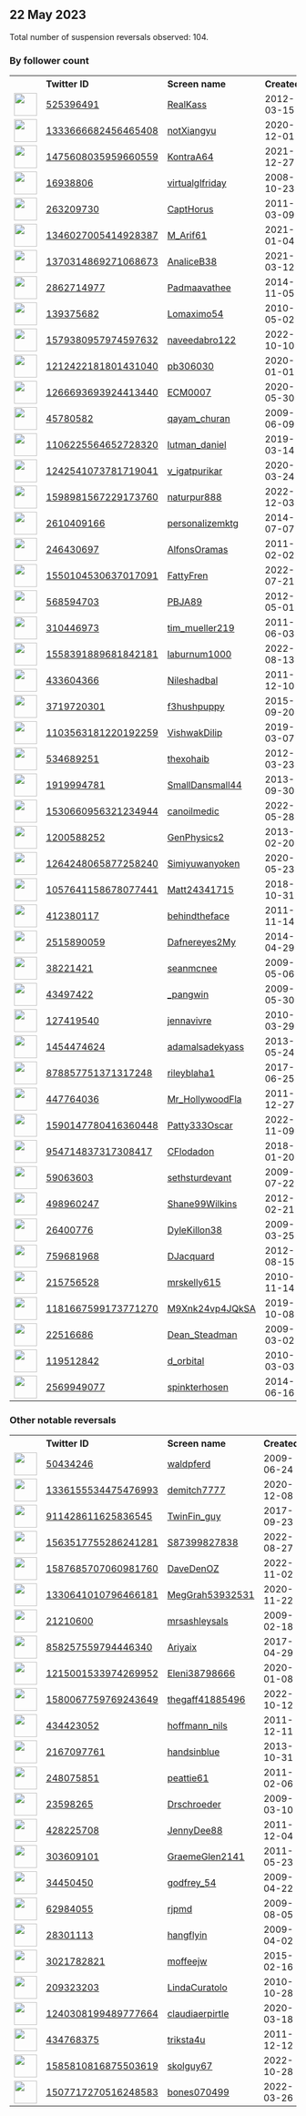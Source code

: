 
## 22 May 2023
Total number of suspension reversals observed: 104.

### By follower count
<table><tr><th></th><th align="left">Twitter ID</th><th align="left">Screen name</th>
<th align="left">Created</th><th align="left">Status</th><th align="left">Suspended</th><th align="left">Followers</th>
<tr><td><a href="https://pbs.twimg.com/profile_images/750080259521974272/_PRSUnUi_normal.jpg"><img src="https://pbs.twimg.com/profile_images/750080259521974272/_PRSUnUi_normal.jpg" width="40px" height="40px" align="center"/></a></td><td><a href="https://twitter.com/intent/user?user_id=525396491">525396491</a></td><td><a href="https://twitter.com/RealKass">RealKass</a></td><td>2012-03-15</td><td align="center"></td><td>2022-05-31</td><td>78483</td></tr>
<tr><td><a href="https://pbs.twimg.com/profile_images/1346127140673228800/YqIzqqjx_normal.jpg"><img src="https://pbs.twimg.com/profile_images/1346127140673228800/YqIzqqjx_normal.jpg" width="40px" height="40px" align="center"/></a></td><td><a href="https://twitter.com/intent/user?user_id=1333666682456465408">1333666682456465408</a></td><td><a href="https://twitter.com/notXiangyu">notXiangyu</a></td><td>2020-12-01</td><td align="center"></td><td>2022-09-13</td><td>21754</td></tr>
<tr><td><a href="https://pbs.twimg.com/profile_images/1653310346566705160/uYdZiAeJ_normal.jpg"><img src="https://pbs.twimg.com/profile_images/1653310346566705160/uYdZiAeJ_normal.jpg" width="40px" height="40px" align="center"/></a></td><td><a href="https://twitter.com/intent/user?user_id=1475608035959660559">1475608035959660559</a></td><td><a href="https://twitter.com/KontraA64">KontraA64</a></td><td>2021-12-27</td><td align="center"></td><td>2023-05-10</td><td>5757</td></tr>
<tr><td><a href="https://pbs.twimg.com/profile_images/1412883721003290624/z3EEiNZt_normal.jpg"><img src="https://pbs.twimg.com/profile_images/1412883721003290624/z3EEiNZt_normal.jpg" width="40px" height="40px" align="center"/></a></td><td><a href="https://twitter.com/intent/user?user_id=16938806">16938806</a></td><td><a href="https://twitter.com/virtualglfriday">virtualglfriday</a></td><td>2008-10-23</td><td align="center"></td><td>2023-01-28</td><td>3599</td></tr>
<tr><td><a href="https://pbs.twimg.com/profile_images/1655538431148150786/sr3N9Iuo_normal.jpg"><img src="https://pbs.twimg.com/profile_images/1655538431148150786/sr3N9Iuo_normal.jpg" width="40px" height="40px" align="center"/></a></td><td><a href="https://twitter.com/intent/user?user_id=263209730">263209730</a></td><td><a href="https://twitter.com/CaptHorus">CaptHorus</a></td><td>2011-03-09</td><td align="center"></td><td></td><td>3051</td></tr>
<tr><td><a href="https://pbs.twimg.com/profile_images/1477966965545308160/pBrUbM2m_normal.jpg"><img src="https://pbs.twimg.com/profile_images/1477966965545308160/pBrUbM2m_normal.jpg" width="40px" height="40px" align="center"/></a></td><td><a href="https://twitter.com/intent/user?user_id=1346027005414928387">1346027005414928387</a></td><td><a href="https://twitter.com/M_Arif61">M_Arif61</a></td><td>2021-01-04</td><td align="center"></td><td>2022-11-11</td><td>2236</td></tr>
<tr><td><a href="https://pbs.twimg.com/profile_images/1659809470606712834/Aog5h83i_normal.jpg"><img src="https://pbs.twimg.com/profile_images/1659809470606712834/Aog5h83i_normal.jpg" width="40px" height="40px" align="center"/></a></td><td><a href="https://twitter.com/intent/user?user_id=1370314869271068673">1370314869271068673</a></td><td><a href="https://twitter.com/AnaliceB38">AnaliceB38</a></td><td>2021-03-12</td><td align="center"></td><td>2022-10-12</td><td>2071</td></tr>
<tr><td><a href="https://pbs.twimg.com/profile_images/1291013585594974208/sFLshWQM_normal.jpg"><img src="https://pbs.twimg.com/profile_images/1291013585594974208/sFLshWQM_normal.jpg" width="40px" height="40px" align="center"/></a></td><td><a href="https://twitter.com/intent/user?user_id=2862714977">2862714977</a></td><td><a href="https://twitter.com/Padmaavathee">Padmaavathee</a></td><td>2014-11-05</td><td align="center"></td><td></td><td>1970</td></tr>
<tr><td><a href="https://pbs.twimg.com/profile_images/1246759163084050432/ht6j2gpf_normal.jpg"><img src="https://pbs.twimg.com/profile_images/1246759163084050432/ht6j2gpf_normal.jpg" width="40px" height="40px" align="center"/></a></td><td><a href="https://twitter.com/intent/user?user_id=139375682">139375682</a></td><td><a href="https://twitter.com/Lomaximo54">Lomaximo54</a></td><td>2010-05-02</td><td align="center"></td><td>2022-12-03</td><td>1872</td></tr>
<tr><td><a href="https://pbs.twimg.com/profile_images/1646753166518632448/1I4WBBvT_normal.jpg"><img src="https://pbs.twimg.com/profile_images/1646753166518632448/1I4WBBvT_normal.jpg" width="40px" height="40px" align="center"/></a></td><td><a href="https://twitter.com/intent/user?user_id=1579380957974597632">1579380957974597632</a></td><td><a href="https://twitter.com/naveedabro122">naveedabro122</a></td><td>2022-10-10</td><td align="center"></td><td>2023-05-03</td><td>1517</td></tr>
<tr><td><a href="https://pbs.twimg.com/profile_images/1504112067980103695/4NlANN6A_normal.jpg"><img src="https://pbs.twimg.com/profile_images/1504112067980103695/4NlANN6A_normal.jpg" width="40px" height="40px" align="center"/></a></td><td><a href="https://twitter.com/intent/user?user_id=1212422181801431040">1212422181801431040</a></td><td><a href="https://twitter.com/pb306030">pb306030</a></td><td>2020-01-01</td><td align="center"></td><td>2022-07-15</td><td>1331</td></tr>
<tr><td><a href="https://pbs.twimg.com/profile_images/1385966551631806466/-soEZD-s_normal.jpg"><img src="https://pbs.twimg.com/profile_images/1385966551631806466/-soEZD-s_normal.jpg" width="40px" height="40px" align="center"/></a></td><td><a href="https://twitter.com/intent/user?user_id=1266693693924413440">1266693693924413440</a></td><td><a href="https://twitter.com/ECM0007">ECM0007</a></td><td>2020-05-30</td><td align="center"></td><td>2022-05-28</td><td>1308</td></tr>
<tr><td><a href="https://pbs.twimg.com/profile_images/1567765179823423488/jsu3l0Q1_normal.jpg"><img src="https://pbs.twimg.com/profile_images/1567765179823423488/jsu3l0Q1_normal.jpg" width="40px" height="40px" align="center"/></a></td><td><a href="https://twitter.com/intent/user?user_id=45780582">45780582</a></td><td><a href="https://twitter.com/qayam_churan">qayam_churan</a></td><td>2009-06-09</td><td align="center"></td><td>2022-10-20</td><td>1212</td></tr>
<tr><td><a href="https://pbs.twimg.com/profile_images/1144002260197728256/3WXxnfcZ_normal.jpg"><img src="https://pbs.twimg.com/profile_images/1144002260197728256/3WXxnfcZ_normal.jpg" width="40px" height="40px" align="center"/></a></td><td><a href="https://twitter.com/intent/user?user_id=1106225564652728320">1106225564652728320</a></td><td><a href="https://twitter.com/lutman_daniel">lutman_daniel</a></td><td>2019-03-14</td><td align="center"></td><td></td><td>1069</td></tr>
<tr><td><a href="https://pbs.twimg.com/profile_images/1555976953290637312/jPRXLiAp_normal.jpg"><img src="https://pbs.twimg.com/profile_images/1555976953290637312/jPRXLiAp_normal.jpg" width="40px" height="40px" align="center"/></a></td><td><a href="https://twitter.com/intent/user?user_id=1242541073781719041">1242541073781719041</a></td><td><a href="https://twitter.com/v_igatpurikar">v_igatpurikar</a></td><td>2020-03-24</td><td align="center"></td><td>2023-03-28</td><td>994</td></tr>
<tr><td><a href="https://pbs.twimg.com/profile_images/1649480993789583365/Wn_0x2oz_normal.jpg"><img src="https://pbs.twimg.com/profile_images/1649480993789583365/Wn_0x2oz_normal.jpg" width="40px" height="40px" align="center"/></a></td><td><a href="https://twitter.com/intent/user?user_id=1598981567229173760">1598981567229173760</a></td><td><a href="https://twitter.com/naturpur888">naturpur888</a></td><td>2022-12-03</td><td align="center"></td><td>2023-03-08</td><td>708</td></tr>
<tr><td><a href="https://pbs.twimg.com/profile_images/1343048336299839488/0vxUI7nE_normal.jpg"><img src="https://pbs.twimg.com/profile_images/1343048336299839488/0vxUI7nE_normal.jpg" width="40px" height="40px" align="center"/></a></td><td><a href="https://twitter.com/intent/user?user_id=2610409166">2610409166</a></td><td><a href="https://twitter.com/personalizemktg">personalizemktg</a></td><td>2014-07-07</td><td align="center"></td><td>2023-04-24</td><td>707</td></tr>
<tr><td><a href="https://pbs.twimg.com/profile_images/616055997803692032/PuujG58I_normal.jpg"><img src="https://pbs.twimg.com/profile_images/616055997803692032/PuujG58I_normal.jpg" width="40px" height="40px" align="center"/></a></td><td><a href="https://twitter.com/intent/user?user_id=246430697">246430697</a></td><td><a href="https://twitter.com/AlfonsOramas">AlfonsOramas</a></td><td>2011-02-02</td><td align="center"></td><td>2023-04-22</td><td>645</td></tr>
<tr><td><a href="https://pbs.twimg.com/profile_images/1557032121889443840/3buy89cx_normal.jpg"><img src="https://pbs.twimg.com/profile_images/1557032121889443840/3buy89cx_normal.jpg" width="40px" height="40px" align="center"/></a></td><td><a href="https://twitter.com/intent/user?user_id=1550104530637017091">1550104530637017091</a></td><td><a href="https://twitter.com/FattyFren">FattyFren</a></td><td>2022-07-21</td><td align="center"></td><td>2022-08-10</td><td>564</td></tr>
<tr><td><a href="https://pbs.twimg.com/profile_images/1651546301748715520/qUwZvqQO_normal.jpg"><img src="https://pbs.twimg.com/profile_images/1651546301748715520/qUwZvqQO_normal.jpg" width="40px" height="40px" align="center"/></a></td><td><a href="https://twitter.com/intent/user?user_id=568594703">568594703</a></td><td><a href="https://twitter.com/PBJA89">PBJA89</a></td><td>2012-05-01</td><td align="center"></td><td></td><td>443</td></tr>
<tr><td><a href="https://pbs.twimg.com/profile_images/1658673428587479041/ut6fewLT_normal.jpg"><img src="https://pbs.twimg.com/profile_images/1658673428587479041/ut6fewLT_normal.jpg" width="40px" height="40px" align="center"/></a></td><td><a href="https://twitter.com/intent/user?user_id=310446973">310446973</a></td><td><a href="https://twitter.com/tim_mueller219">tim_mueller219</a></td><td>2011-06-03</td><td align="center"></td><td>2022-04-04</td><td>433</td></tr>
<tr><td><a href="https://pbs.twimg.com/profile_images/1658189671032303617/YPF43YhL_normal.jpg"><img src="https://pbs.twimg.com/profile_images/1658189671032303617/YPF43YhL_normal.jpg" width="40px" height="40px" align="center"/></a></td><td><a href="https://twitter.com/intent/user?user_id=1558391889681842181">1558391889681842181</a></td><td><a href="https://twitter.com/laburnum1000">laburnum1000</a></td><td>2022-08-13</td><td align="center"></td><td>2023-01-15</td><td>413</td></tr>
<tr><td><a href="https://pbs.twimg.com/profile_images/1440511335737933829/ILMfnw68_normal.jpg"><img src="https://pbs.twimg.com/profile_images/1440511335737933829/ILMfnw68_normal.jpg" width="40px" height="40px" align="center"/></a></td><td><a href="https://twitter.com/intent/user?user_id=433604366">433604366</a></td><td><a href="https://twitter.com/Nileshadbal">Nileshadbal</a></td><td>2011-12-10</td><td align="center"></td><td>2022-08-02</td><td>400</td></tr>
<tr><td><a href="https://pbs.twimg.com/profile_images/645654125556969472/JywuIi8F_normal.jpg"><img src="https://pbs.twimg.com/profile_images/645654125556969472/JywuIi8F_normal.jpg" width="40px" height="40px" align="center"/></a></td><td><a href="https://twitter.com/intent/user?user_id=3719720301">3719720301</a></td><td><a href="https://twitter.com/f3hushpuppy">f3hushpuppy</a></td><td>2015-09-20</td><td align="center"></td><td>2023-02-27</td><td>353</td></tr>
<tr><td><a href="https://pbs.twimg.com/profile_images/1335271538912706561/RE8aKSZk_normal.jpg"><img src="https://pbs.twimg.com/profile_images/1335271538912706561/RE8aKSZk_normal.jpg" width="40px" height="40px" align="center"/></a></td><td><a href="https://twitter.com/intent/user?user_id=1103563181220192259">1103563181220192259</a></td><td><a href="https://twitter.com/VishwakDilip">VishwakDilip</a></td><td>2019-03-07</td><td align="center"></td><td></td><td>299</td></tr>
<tr><td><a href="https://pbs.twimg.com/profile_images/1660346256856604674/e4Y2RXxe_normal.jpg"><img src="https://pbs.twimg.com/profile_images/1660346256856604674/e4Y2RXxe_normal.jpg" width="40px" height="40px" align="center"/></a></td><td><a href="https://twitter.com/intent/user?user_id=534689251">534689251</a></td><td><a href="https://twitter.com/thexohaib">thexohaib</a></td><td>2012-03-23</td><td align="center"></td><td>2022-08-03</td><td>238</td></tr>
<tr><td><a href="https://pbs.twimg.com/profile_images/1309442137138884611/swrTAJTq_normal.jpg"><img src="https://pbs.twimg.com/profile_images/1309442137138884611/swrTAJTq_normal.jpg" width="40px" height="40px" align="center"/></a></td><td><a href="https://twitter.com/intent/user?user_id=1919994781">1919994781</a></td><td><a href="https://twitter.com/SmallDansmall44">SmallDansmall44</a></td><td>2013-09-30</td><td align="center"></td><td>2022-07-28</td><td>221</td></tr>
<tr><td><a href="https://pbs.twimg.com/profile_images/1530661024650649600/1rdN7BVs_normal.png"><img src="https://pbs.twimg.com/profile_images/1530661024650649600/1rdN7BVs_normal.png" width="40px" height="40px" align="center"/></a></td><td><a href="https://twitter.com/intent/user?user_id=1530660956321234944">1530660956321234944</a></td><td><a href="https://twitter.com/canoilmedic">canoilmedic</a></td><td>2022-05-28</td><td align="center"></td><td>2022-10-07</td><td>194</td></tr>
<tr><td><a href="https://pbs.twimg.com/profile_images/3282131864/048937d16acf3ddaf2929654837c024a_normal.jpeg"><img src="https://pbs.twimg.com/profile_images/3282131864/048937d16acf3ddaf2929654837c024a_normal.jpeg" width="40px" height="40px" align="center"/></a></td><td><a href="https://twitter.com/intent/user?user_id=1200588252">1200588252</a></td><td><a href="https://twitter.com/GenPhysics2">GenPhysics2</a></td><td>2013-02-20</td><td align="center"></td><td>2023-02-02</td><td>191</td></tr>
<tr><td><a href="https://pbs.twimg.com/profile_images/1383478711886893062/Oa2HJexY_normal.jpg"><img src="https://pbs.twimg.com/profile_images/1383478711886893062/Oa2HJexY_normal.jpg" width="40px" height="40px" align="center"/></a></td><td><a href="https://twitter.com/intent/user?user_id=1264248065877258240">1264248065877258240</a></td><td><a href="https://twitter.com/Simiyuwanyoken">Simiyuwanyoken</a></td><td>2020-05-23</td><td align="center"></td><td>2023-05-13</td><td>178</td></tr>
<tr><td><a href="https://pbs.twimg.com/profile_images/1349780287992061953/1DpcahOx_normal.jpg"><img src="https://pbs.twimg.com/profile_images/1349780287992061953/1DpcahOx_normal.jpg" width="40px" height="40px" align="center"/></a></td><td><a href="https://twitter.com/intent/user?user_id=1057641158678077441">1057641158678077441</a></td><td><a href="https://twitter.com/Matt24341715">Matt24341715</a></td><td>2018-10-31</td><td align="center"></td><td></td><td>160</td></tr>
<tr><td><a href="https://pbs.twimg.com/profile_images/1599457305984057344/Wmrp2lgB_normal.jpg"><img src="https://pbs.twimg.com/profile_images/1599457305984057344/Wmrp2lgB_normal.jpg" width="40px" height="40px" align="center"/></a></td><td><a href="https://twitter.com/intent/user?user_id=412380117">412380117</a></td><td><a href="https://twitter.com/behindtheface">behindtheface</a></td><td>2011-11-14</td><td align="center"></td><td>2022-12-25</td><td>144</td></tr>
<tr><td><a href="https://pbs.twimg.com/profile_images/1567341403734216705/fjOnWT_r_normal.jpg"><img src="https://pbs.twimg.com/profile_images/1567341403734216705/fjOnWT_r_normal.jpg" width="40px" height="40px" align="center"/></a></td><td><a href="https://twitter.com/intent/user?user_id=2515890059">2515890059</a></td><td><a href="https://twitter.com/Dafnereyes2My">Dafnereyes2My</a></td><td>2014-04-29</td><td align="center"></td><td>2022-09-13</td><td>142</td></tr>
<tr><td><a href="https://pbs.twimg.com/profile_images/1085237986629840896/2Z5ALGJB_normal.jpg"><img src="https://pbs.twimg.com/profile_images/1085237986629840896/2Z5ALGJB_normal.jpg" width="40px" height="40px" align="center"/></a></td><td><a href="https://twitter.com/intent/user?user_id=38221421">38221421</a></td><td><a href="https://twitter.com/seanmcnee">seanmcnee</a></td><td>2009-05-06</td><td align="center"></td><td>2023-05-01</td><td>129</td></tr>
<tr><td><a href="https://pbs.twimg.com/profile_images/1651585598795153411/bf8IEykp_normal.jpg"><img src="https://pbs.twimg.com/profile_images/1651585598795153411/bf8IEykp_normal.jpg" width="40px" height="40px" align="center"/></a></td><td><a href="https://twitter.com/intent/user?user_id=43497422">43497422</a></td><td><a href="https://twitter.com/_pangwin">_pangwin</a></td><td>2009-05-30</td><td align="center"></td><td>2023-03-27</td><td>122</td></tr>
<tr><td><a href="https://pbs.twimg.com/profile_images/1436501729294655490/FvUgof62_normal.jpg"><img src="https://pbs.twimg.com/profile_images/1436501729294655490/FvUgof62_normal.jpg" width="40px" height="40px" align="center"/></a></td><td><a href="https://twitter.com/intent/user?user_id=127419540">127419540</a></td><td><a href="https://twitter.com/jennavivre">jennavivre</a></td><td>2010-03-29</td><td align="center"></td><td>2022-06-26</td><td>100</td></tr>
<tr><td><a href="https://pbs.twimg.com/profile_images/1430123283593285639/tWgodHwJ_normal.jpg"><img src="https://pbs.twimg.com/profile_images/1430123283593285639/tWgodHwJ_normal.jpg" width="40px" height="40px" align="center"/></a></td><td><a href="https://twitter.com/intent/user?user_id=1454474624">1454474624</a></td><td><a href="https://twitter.com/adamalsadekyass">adamalsadekyass</a></td><td>2013-05-24</td><td align="center">🔒</td><td>2023-02-11</td><td>98</td></tr>
<tr><td><a href="https://pbs.twimg.com/profile_images/1323475790877655040/N6LpprOQ_normal.jpg"><img src="https://pbs.twimg.com/profile_images/1323475790877655040/N6LpprOQ_normal.jpg" width="40px" height="40px" align="center"/></a></td><td><a href="https://twitter.com/intent/user?user_id=878857751371317248">878857751371317248</a></td><td><a href="https://twitter.com/rileyblaha1">rileyblaha1</a></td><td>2017-06-25</td><td align="center"></td><td>2023-04-23</td><td>93</td></tr>
<tr><td><a href="https://pbs.twimg.com/profile_images/1049534814599241728/mPbKiiMK_normal.jpg"><img src="https://pbs.twimg.com/profile_images/1049534814599241728/mPbKiiMK_normal.jpg" width="40px" height="40px" align="center"/></a></td><td><a href="https://twitter.com/intent/user?user_id=447764036">447764036</a></td><td><a href="https://twitter.com/Mr_HollywoodFla">Mr_HollywoodFla</a></td><td>2011-12-27</td><td align="center"></td><td>2022-12-01</td><td>88</td></tr>
<tr><td><a href="https://pbs.twimg.com/profile_images/1590148491183112193/zTUIlpW5_normal.jpg"><img src="https://pbs.twimg.com/profile_images/1590148491183112193/zTUIlpW5_normal.jpg" width="40px" height="40px" align="center"/></a></td><td><a href="https://twitter.com/intent/user?user_id=1590147780416360448">1590147780416360448</a></td><td><a href="https://twitter.com/Patty333Oscar">Patty333Oscar</a></td><td>2022-11-09</td><td align="center"></td><td>2023-04-28</td><td>78</td></tr>
<tr><td><a href="https://pbs.twimg.com/profile_images/1359512565886386178/brJjKY27_normal.jpg"><img src="https://pbs.twimg.com/profile_images/1359512565886386178/brJjKY27_normal.jpg" width="40px" height="40px" align="center"/></a></td><td><a href="https://twitter.com/intent/user?user_id=954714837317308417">954714837317308417</a></td><td><a href="https://twitter.com/CFlodadon">CFlodadon</a></td><td>2018-01-20</td><td align="center"></td><td></td><td>72</td></tr>
<tr><td><a href="https://pbs.twimg.com/profile_images/2543173012/image_normal.jpg"><img src="https://pbs.twimg.com/profile_images/2543173012/image_normal.jpg" width="40px" height="40px" align="center"/></a></td><td><a href="https://twitter.com/intent/user?user_id=59063603">59063603</a></td><td><a href="https://twitter.com/sethsturdevant">sethsturdevant</a></td><td>2009-07-22</td><td align="center"></td><td></td><td>68</td></tr>
<tr><td><a href="https://pbs.twimg.com/profile_images/1542263110920273922/OmCbeZrU_normal.jpg"><img src="https://pbs.twimg.com/profile_images/1542263110920273922/OmCbeZrU_normal.jpg" width="40px" height="40px" align="center"/></a></td><td><a href="https://twitter.com/intent/user?user_id=498960247">498960247</a></td><td><a href="https://twitter.com/Shane99Wilkins">Shane99Wilkins</a></td><td>2012-02-21</td><td align="center"></td><td>2023-04-13</td><td>65</td></tr>
<tr><td><a href="https://pbs.twimg.com/profile_images/1484725186/269842_1885638346828_1417470006_32014095_1971600_n_normal.jpg"><img src="https://pbs.twimg.com/profile_images/1484725186/269842_1885638346828_1417470006_32014095_1971600_n_normal.jpg" width="40px" height="40px" align="center"/></a></td><td><a href="https://twitter.com/intent/user?user_id=26400776">26400776</a></td><td><a href="https://twitter.com/DyleKillon38">DyleKillon38</a></td><td>2009-03-25</td><td align="center"></td><td>2023-04-15</td><td>62</td></tr>
<tr><td><a href="https://pbs.twimg.com/profile_images/820644598573711360/LQJx2LNN_normal.jpg"><img src="https://pbs.twimg.com/profile_images/820644598573711360/LQJx2LNN_normal.jpg" width="40px" height="40px" align="center"/></a></td><td><a href="https://twitter.com/intent/user?user_id=759681968">759681968</a></td><td><a href="https://twitter.com/DJacquard">DJacquard</a></td><td>2012-08-15</td><td align="center"></td><td>2023-04-09</td><td>58</td></tr>
<tr><td><a href="https://pbs.twimg.com/profile_images/1478147043268907011/b7PZqB8Z_normal.jpg"><img src="https://pbs.twimg.com/profile_images/1478147043268907011/b7PZqB8Z_normal.jpg" width="40px" height="40px" align="center"/></a></td><td><a href="https://twitter.com/intent/user?user_id=215756528">215756528</a></td><td><a href="https://twitter.com/mrskelly615">mrskelly615</a></td><td>2010-11-14</td><td align="center"></td><td>2023-04-21</td><td>46</td></tr>
<tr><td><a href="https://pbs.twimg.com/profile_images/1639614041671757824/UEHZ1mdi_normal.jpg"><img src="https://pbs.twimg.com/profile_images/1639614041671757824/UEHZ1mdi_normal.jpg" width="40px" height="40px" align="center"/></a></td><td><a href="https://twitter.com/intent/user?user_id=1181667599173771270">1181667599173771270</a></td><td><a href="https://twitter.com/M9Xnk24vp4JQkSA">M9Xnk24vp4JQkSA</a></td><td>2019-10-08</td><td align="center"></td><td>2023-04-19</td><td>46</td></tr>
<tr><td><a href="https://pbs.twimg.com/profile_images/1480246939270533124/CtMQQZtc_normal.jpg"><img src="https://pbs.twimg.com/profile_images/1480246939270533124/CtMQQZtc_normal.jpg" width="40px" height="40px" align="center"/></a></td><td><a href="https://twitter.com/intent/user?user_id=22516686">22516686</a></td><td><a href="https://twitter.com/Dean_Steadman">Dean_Steadman</a></td><td>2009-03-02</td><td align="center">🔒</td><td>2023-05-08</td><td>43</td></tr>
<tr><td><a href="https://pbs.twimg.com/profile_images/716796379432099841/s68bVLgF_normal.jpg"><img src="https://pbs.twimg.com/profile_images/716796379432099841/s68bVLgF_normal.jpg" width="40px" height="40px" align="center"/></a></td><td><a href="https://twitter.com/intent/user?user_id=119512842">119512842</a></td><td><a href="https://twitter.com/d_orbital">d_orbital</a></td><td>2010-03-03</td><td align="center"></td><td>2023-04-02</td><td>41</td></tr>
<tr><td><a href="https://pbs.twimg.com/profile_images/1282520491215826944/goeKwuO3_normal.jpg"><img src="https://pbs.twimg.com/profile_images/1282520491215826944/goeKwuO3_normal.jpg" width="40px" height="40px" align="center"/></a></td><td><a href="https://twitter.com/intent/user?user_id=2569949077">2569949077</a></td><td><a href="https://twitter.com/spinkterhosen">spinkterhosen</a></td><td>2014-06-16</td><td align="center"></td><td></td><td>38</td></tr>
</table>

### Other notable reversals
<table><tr><th></th><th align="left">Twitter ID</th><th align="left">Screen name</th>
<th align="left">Created</th><th align="left">Status</th><th align="left">Suspended</th><th align="left">Followers</th>
<tr><td><a href="https://pbs.twimg.com/profile_images/1288225113/b2ed8a68-3b8e-4e22-bfe8-77201699cec7_normal.jpg"><img src="https://pbs.twimg.com/profile_images/1288225113/b2ed8a68-3b8e-4e22-bfe8-77201699cec7_normal.jpg" width="40px" height="40px" align="center"/></a></td><td><a href="https://twitter.com/intent/user?user_id=50434246">50434246</a></td><td><a href="https://twitter.com/waldpferd">waldpferd</a></td><td>2009-06-24</td><td align="center"></td><td>2023-03-21</td><td>0</td></tr>
<tr><td><a href="https://pbs.twimg.com/profile_images/1546780383307395073/uUmkx_FW_normal.jpg"><img src="https://pbs.twimg.com/profile_images/1546780383307395073/uUmkx_FW_normal.jpg" width="40px" height="40px" align="center"/></a></td><td><a href="https://twitter.com/intent/user?user_id=1336155534475476993">1336155534475476993</a></td><td><a href="https://twitter.com/demitch7777">demitch7777</a></td><td>2020-12-08</td><td align="center"></td><td>2022-12-08</td><td>23</td></tr>
<tr><td><a href="https://pbs.twimg.com/profile_images/1524559224629436418/UvLrkSQj_normal.jpg"><img src="https://pbs.twimg.com/profile_images/1524559224629436418/UvLrkSQj_normal.jpg" width="40px" height="40px" align="center"/></a></td><td><a href="https://twitter.com/intent/user?user_id=911428611625836545">911428611625836545</a></td><td><a href="https://twitter.com/TwinFin_guy">TwinFin_guy</a></td><td>2017-09-23</td><td align="center"></td><td>2022-12-09</td><td>22</td></tr>
<tr><td><a href="https://pbs.twimg.com/profile_images/1654434585856360449/LtcM2zvW_normal.jpg"><img src="https://pbs.twimg.com/profile_images/1654434585856360449/LtcM2zvW_normal.jpg" width="40px" height="40px" align="center"/></a></td><td><a href="https://twitter.com/intent/user?user_id=1563517755286241281">1563517755286241281</a></td><td><a href="https://twitter.com/S87399827838">S87399827838</a></td><td>2022-08-27</td><td align="center"></td><td>2023-04-25</td><td>4</td></tr>
<tr><td><a href="https://pbs.twimg.com/profile_images/1587686903326728192/l5AQXydY_normal.jpg"><img src="https://pbs.twimg.com/profile_images/1587686903326728192/l5AQXydY_normal.jpg" width="40px" height="40px" align="center"/></a></td><td><a href="https://twitter.com/intent/user?user_id=1587685707060981760">1587685707060981760</a></td><td><a href="https://twitter.com/DaveDenOZ">DaveDenOZ</a></td><td>2022-11-02</td><td align="center"></td><td>2023-01-20</td><td>17</td></tr>
<tr><td><a href="https://abs.twimg.com/sticky/default_profile_images/default_profile_normal.png"><img src="https://abs.twimg.com/sticky/default_profile_images/default_profile_normal.png" width="40px" height="40px" align="center"/></a></td><td><a href="https://twitter.com/intent/user?user_id=1330641010796466181">1330641010796466181</a></td><td><a href="https://twitter.com/MegGrah53932531">MegGrah53932531</a></td><td>2020-11-22</td><td align="center"></td><td>2022-12-14</td><td>8</td></tr>
<tr><td><a href="https://pbs.twimg.com/profile_images/1518673094751100928/JXGB9U2t_normal.jpg"><img src="https://pbs.twimg.com/profile_images/1518673094751100928/JXGB9U2t_normal.jpg" width="40px" height="40px" align="center"/></a></td><td><a href="https://twitter.com/intent/user?user_id=21210600">21210600</a></td><td><a href="https://twitter.com/mrsashleysals">mrsashleysals</a></td><td>2009-02-18</td><td align="center">🔒</td><td>2023-02-12</td><td>30</td></tr>
<tr><td><a href="https://pbs.twimg.com/profile_images/1333880446783008769/ZZj9j1EH_normal.jpg"><img src="https://pbs.twimg.com/profile_images/1333880446783008769/ZZj9j1EH_normal.jpg" width="40px" height="40px" align="center"/></a></td><td><a href="https://twitter.com/intent/user?user_id=858257559794446340">858257559794446340</a></td><td><a href="https://twitter.com/Ariyaix">Ariyaix</a></td><td>2017-04-29</td><td align="center"></td><td>2022-12-18</td><td>13</td></tr>
<tr><td><a href="https://pbs.twimg.com/profile_images/1215002329210146816/_lpQIR1l_normal.jpg"><img src="https://pbs.twimg.com/profile_images/1215002329210146816/_lpQIR1l_normal.jpg" width="40px" height="40px" align="center"/></a></td><td><a href="https://twitter.com/intent/user?user_id=1215001533974269952">1215001533974269952</a></td><td><a href="https://twitter.com/Eleni38798666">Eleni38798666</a></td><td>2020-01-08</td><td align="center"></td><td>2022-12-12</td><td>4</td></tr>
<tr><td><a href="https://pbs.twimg.com/profile_images/1580068165572239360/Wc_Ti8Bw_normal.jpg"><img src="https://pbs.twimg.com/profile_images/1580068165572239360/Wc_Ti8Bw_normal.jpg" width="40px" height="40px" align="center"/></a></td><td><a href="https://twitter.com/intent/user?user_id=1580067759769243649">1580067759769243649</a></td><td><a href="https://twitter.com/thegaff41885496">thegaff41885496</a></td><td>2022-10-12</td><td align="center"></td><td>2023-01-12</td><td>7</td></tr>
<tr><td><a href="https://pbs.twimg.com/profile_images/1198602118220910592/78VGi3r7_normal.jpg"><img src="https://pbs.twimg.com/profile_images/1198602118220910592/78VGi3r7_normal.jpg" width="40px" height="40px" align="center"/></a></td><td><a href="https://twitter.com/intent/user?user_id=434423052">434423052</a></td><td><a href="https://twitter.com/hoffmann_nils">hoffmann_nils</a></td><td>2011-12-11</td><td align="center">🔒</td><td>2023-05-01</td><td>5</td></tr>
<tr><td><a href="https://pbs.twimg.com/profile_images/581676250168565760/YaMuBRKK_normal.jpg"><img src="https://pbs.twimg.com/profile_images/581676250168565760/YaMuBRKK_normal.jpg" width="40px" height="40px" align="center"/></a></td><td><a href="https://twitter.com/intent/user?user_id=2167097761">2167097761</a></td><td><a href="https://twitter.com/handsinblue">handsinblue</a></td><td>2013-10-31</td><td align="center"></td><td>2023-04-24</td><td>17</td></tr>
<tr><td><a href="https://pbs.twimg.com/profile_images/3545371282/efa21f734f96ca6d44bd5439341ea5dc_normal.jpeg"><img src="https://pbs.twimg.com/profile_images/3545371282/efa21f734f96ca6d44bd5439341ea5dc_normal.jpeg" width="40px" height="40px" align="center"/></a></td><td><a href="https://twitter.com/intent/user?user_id=248075851">248075851</a></td><td><a href="https://twitter.com/peattie61">peattie61</a></td><td>2011-02-06</td><td align="center"></td><td>2022-12-02</td><td>3</td></tr>
<tr><td><a href="https://pbs.twimg.com/profile_images/1617911726824984579/HGWwXUex_normal.jpg"><img src="https://pbs.twimg.com/profile_images/1617911726824984579/HGWwXUex_normal.jpg" width="40px" height="40px" align="center"/></a></td><td><a href="https://twitter.com/intent/user?user_id=23598265">23598265</a></td><td><a href="https://twitter.com/Drschroeder">Drschroeder</a></td><td>2009-03-10</td><td align="center"></td><td>2023-02-09</td><td>3</td></tr>
<tr><td><a href="https://pbs.twimg.com/profile_images/485486985146925056/Nl6vj27B_normal.jpeg"><img src="https://pbs.twimg.com/profile_images/485486985146925056/Nl6vj27B_normal.jpeg" width="40px" height="40px" align="center"/></a></td><td><a href="https://twitter.com/intent/user?user_id=428225708">428225708</a></td><td><a href="https://twitter.com/JennyDee88">JennyDee88</a></td><td>2011-12-04</td><td align="center"></td><td>2023-03-28</td><td>22</td></tr>
<tr><td><a href="https://pbs.twimg.com/profile_images/899981408768147456/yPQ8Uafn_normal.jpg"><img src="https://pbs.twimg.com/profile_images/899981408768147456/yPQ8Uafn_normal.jpg" width="40px" height="40px" align="center"/></a></td><td><a href="https://twitter.com/intent/user?user_id=303609101">303609101</a></td><td><a href="https://twitter.com/GraemeGlen2141">GraemeGlen2141</a></td><td>2011-05-23</td><td align="center"></td><td>2022-12-23</td><td>5</td></tr>
<tr><td><a href="https://abs.twimg.com/sticky/default_profile_images/default_profile_normal.png"><img src="https://abs.twimg.com/sticky/default_profile_images/default_profile_normal.png" width="40px" height="40px" align="center"/></a></td><td><a href="https://twitter.com/intent/user?user_id=34450450">34450450</a></td><td><a href="https://twitter.com/godfrey_54">godfrey_54</a></td><td>2009-04-22</td><td align="center"></td><td>2023-04-28</td><td>17</td></tr>
<tr><td><a href="https://pbs.twimg.com/profile_images/1234125126/IMG_0155_normal.JPG"><img src="https://pbs.twimg.com/profile_images/1234125126/IMG_0155_normal.JPG" width="40px" height="40px" align="center"/></a></td><td><a href="https://twitter.com/intent/user?user_id=62984055">62984055</a></td><td><a href="https://twitter.com/rjpmd">rjpmd</a></td><td>2009-08-05</td><td align="center"></td><td>2023-05-04</td><td>12</td></tr>
<tr><td><a href="https://pbs.twimg.com/profile_images/819869469/AmerEagle_normal.jpg"><img src="https://pbs.twimg.com/profile_images/819869469/AmerEagle_normal.jpg" width="40px" height="40px" align="center"/></a></td><td><a href="https://twitter.com/intent/user?user_id=28301113">28301113</a></td><td><a href="https://twitter.com/hangflyin">hangflyin</a></td><td>2009-04-02</td><td align="center"></td><td>2023-03-14</td><td>16</td></tr>
<tr><td><a href="https://abs.twimg.com/sticky/default_profile_images/default_profile_normal.png"><img src="https://abs.twimg.com/sticky/default_profile_images/default_profile_normal.png" width="40px" height="40px" align="center"/></a></td><td><a href="https://twitter.com/intent/user?user_id=3021782821">3021782821</a></td><td><a href="https://twitter.com/moffeejw">moffeejw</a></td><td>2015-02-16</td><td align="center"></td><td>2022-12-02</td><td>7</td></tr>
<tr><td><a href="https://pbs.twimg.com/profile_images/1404860018/P1020041_450x600_normal.jpg"><img src="https://pbs.twimg.com/profile_images/1404860018/P1020041_450x600_normal.jpg" width="40px" height="40px" align="center"/></a></td><td><a href="https://twitter.com/intent/user?user_id=209323203">209323203</a></td><td><a href="https://twitter.com/LindaCuratolo">LindaCuratolo</a></td><td>2010-10-28</td><td align="center">🔒</td><td>2022-12-12</td><td>5</td></tr>
<tr><td><a href="https://pbs.twimg.com/profile_images/1589013797968175104/2X2vRvT-_normal.jpg"><img src="https://pbs.twimg.com/profile_images/1589013797968175104/2X2vRvT-_normal.jpg" width="40px" height="40px" align="center"/></a></td><td><a href="https://twitter.com/intent/user?user_id=1240308199489777664">1240308199489777664</a></td><td><a href="https://twitter.com/claudiaerpirtle">claudiaerpirtle</a></td><td>2020-03-18</td><td align="center"></td><td>2022-11-28</td><td>0</td></tr>
<tr><td><a href="https://pbs.twimg.com/profile_images/1454956839796367371/xi6IlOKn_normal.jpg"><img src="https://pbs.twimg.com/profile_images/1454956839796367371/xi6IlOKn_normal.jpg" width="40px" height="40px" align="center"/></a></td><td><a href="https://twitter.com/intent/user?user_id=434768375">434768375</a></td><td><a href="https://twitter.com/triksta4u">triksta4u</a></td><td>2011-12-12</td><td align="center"></td><td>2023-02-02</td><td>7</td></tr>
<tr><td><a href="https://pbs.twimg.com/profile_images/1585811103715672065/w2veXA3u_normal.jpg"><img src="https://pbs.twimg.com/profile_images/1585811103715672065/w2veXA3u_normal.jpg" width="40px" height="40px" align="center"/></a></td><td><a href="https://twitter.com/intent/user?user_id=1585810816875503619">1585810816875503619</a></td><td><a href="https://twitter.com/skolguy67">skolguy67</a></td><td>2022-10-28</td><td align="center"></td><td>2023-01-13</td><td>0</td></tr>
<tr><td><a href="https://pbs.twimg.com/profile_images/1507717351801769999/fAmNUsCH_normal.png"><img src="https://pbs.twimg.com/profile_images/1507717351801769999/fAmNUsCH_normal.png" width="40px" height="40px" align="center"/></a></td><td><a href="https://twitter.com/intent/user?user_id=1507717270516248583">1507717270516248583</a></td><td><a href="https://twitter.com/bones070499">bones070499</a></td><td>2022-03-26</td><td align="center"></td><td>2022-09-20</td><td>2</td></tr>
</table>
